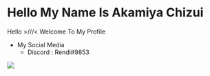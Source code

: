 # Hello My Name Is Akamiya Chizui 

Hello >///< Welcome To My Profile
- My Social Media
  - Discord : Rendi#9853
  
<img src="https://discord.c99.nl/widget/theme-2/782031332170924073.png"/>
